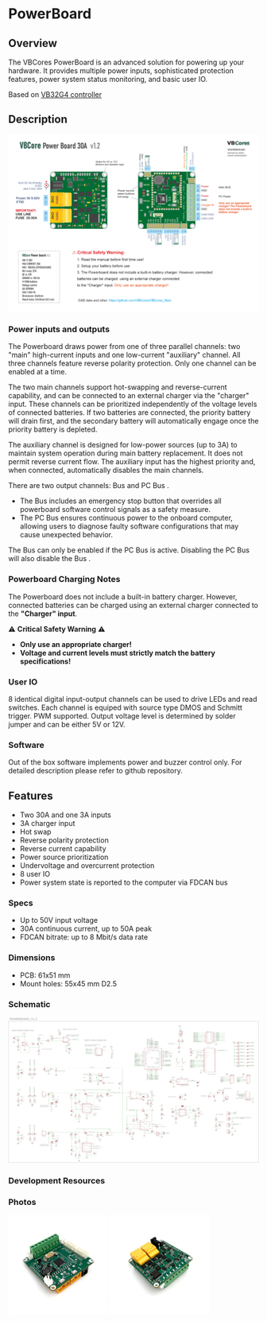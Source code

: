 # PowerBoard

## Overview
The VBCores PowerBoard is an advanced solution for powering up your hardware. It provides multiple power inputs, sophisticated protection features, power system status monitoring, and basic user IO.

Based on [VB32G4 controller](https://github.com/VBCores/VBCores_files/tree/main/01-VB-Core32G4) 




## Description

![VBCores Powerboard 30A](vb-power-board-v1_2-scheme-png.png)


### Power inputs and outputs
The Powerboard draws power from one of three parallel channels: two "main" high-current inputs and one low-current "auxiliary" channel.
All three channels feature reverse polarity protection. Only one channel can be enabled at a time.

The two main channels support hot-swapping and reverse-current capability, and can be connected to an external charger via the "charger" input. These channels can be prioritized independently of the voltage levels of connected batteries. If two batteries are connected, the priority battery will drain first, and the secondary battery will automatically engage once the priority battery is depleted.

The auxiliary channel is designed for low-power sources (up to 3A) to maintain system operation during main battery replacement. It does not permit reverse current flow. The auxiliary input has the highest priority and, when connected, automatically disables the main channels.

There are two output channels: Bus and PC Bus .

- The Bus includes an emergency stop button that overrides all powerboard software control signals as a safety measure.
- The PC Bus ensures continuous power to the onboard computer, allowing users to diagnose faulty software configurations that may cause unexpected behavior.

The Bus can only be enabled if the PC Bus is active. Disabling the PC Bus will also disable the Bus .


### **Powerboard Charging Notes**  
The Powerboard does not include a built-in battery charger. However, connected batteries can be charged using an external charger connected to the **"Charger" input**.  

⚠️ **Critical Safety Warning** ⚠️  
- **Only use an appropriate charger!**  
- **Voltage and current levels must strictly match the battery specifications!**  

### User IO
8 identical digital input-output channels can be used to drive LEDs and read switches. Each channel is equiped with source type DMOS and Schmitt trigger. PWM supported. Output voltage level is determined by solder jumper and can be either 5V or 12V. 
### Software
Out of the box software implements power and buzzer control only. For detailed description please refer to github repository. 


## Features
- Two 30A and one 3A inputs
- 3A charger input
- Hot swap
- Reverse polarity protection
- Reverse current capability
- Power source prioritization
- Undervoltage and overcurrent protection
- 8 user IO
- Power system state is reported to the computer via FDCAN bus

### Specs
- Up to 50V input voltage
- 30A continuous current, up to 50A peak
- FDCAN bitrate: up to 8 Mbit/s data rate
  
### Dimensions
- PCB: 61x51 mm
- Mount holes: 55x45 mm D2.5

### Schematic
![VBCore PowerBoard_V1_2 Schematic](vb_powerboard-v1_2-schematic.png)




### Development Resources




### Photos
<p float="left">
<img src="vb-powerboard-v1_2-1.jpg" width="200">
<img src="vb-powerboard-v1_2-2.jpg" width="200">
</p>








